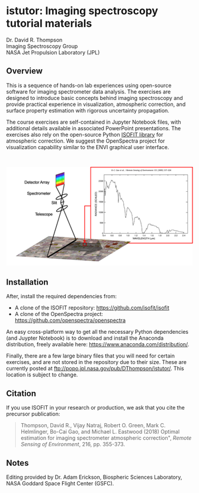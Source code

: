 # istutor: Imaging spectroscopy tutorial materials

Dr. David R. Thompson  
Imaging Spectroscopy Group  
NASA Jet Propulsion Laboratory (JPL)  

## Overview

This is a sequence of hands-on lab experiences using open-source software for imaging spectrometer data analysis. The exercises are designed to introduce basic concepts behind imaging spectroscopy and provide practical experience in visualization, atmospheric correction, and surface property estimation with rigorous uncertainty propagation.  

The course exercises are self-contained in Jupyter Notebook files, with additional details available in associated PowerPoint presentations. The exercises also rely on the open-source Python [ISOFIT library](https://github.com/isofit/isofit) for atmospheric correction. We suggest the OpenSpectra project for visualization capability similar to the ENVI graphical user interface.  

&nbsp;

![image not found](istutor.png)

## Installation

After, install the required dependencies from:  

- A clone of the ISOFIT repository: <https://github.com/isofit/isofit>
- A clone of the OpenSpectra project: <https://github.com/openspectra/openspectra>

An easy cross-platform way to get all the necessary Python dependencies (and Juypter Notebook) is to download and install the Anaconda distribution, freely available here: <https://www.anaconda.com/distribution/>.  

Finally, there are a few large binary files that you will need for certain exercises, and are not stored in the repository due to their size. These are currently posted at <ftp://popo.jpl.nasa.gov/pub/DThompson/istutor/>. This location is subject to change.  

## Citation

If you use ISOFIT in your research or production, we ask that you cite the precursor publication:

> Thompson, David R., Vijay Natraj, Robert O. Green, Mark C. Helmlinger, Bo-Cai Gao, and Michael L. Eastwood (2018) Optimal estimation for imaging spectrometer atmospheric correction", *Remote Sensing of Environment*, 216, pp. 355-373.

## Notes

Editing provided by Dr. Adam Erickson, Biospheric Sciences Laboratory, NASA Goddard Space Flight Center (GSFC).  
